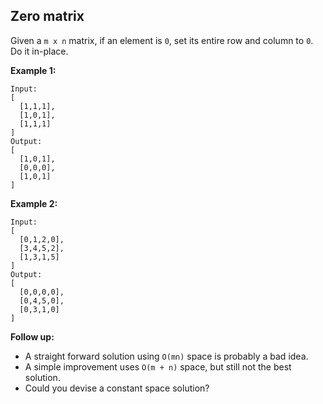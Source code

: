 Zero matrix
-----------

Given a `m x n` matrix, if an element is `0`, set its entire row and column to `0`. Do it in-place.

**Example 1:**
```
Input: 
[
  [1,1,1],
  [1,0,1],
  [1,1,1]
]
Output: 
[
  [1,0,1],
  [0,0,0],
  [1,0,1]
]
```

**Example 2:**
```
Input: 
[
  [0,1,2,0],
  [3,4,5,2],
  [1,3,1,5]
]
Output: 
[
  [0,0,0,0],
  [0,4,5,0],
  [0,3,1,0]
]
```

**Follow up:**
- A straight forward solution using `O(mn)` space is probably a bad idea.
- A simple improvement uses `O(m + n)` space, but still not the best solution.
- Could you devise a constant space solution?